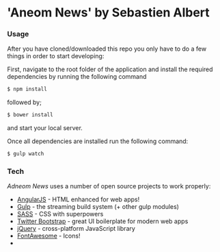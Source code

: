 # 'Aneom News' by Sebastien Albert

### Usage
After you have cloned/downloaded this repo you only have to do a few things in order to start developing:

First, navigate to the root folder of the application and install the required dependencies by running the following command

```sh
$ npm install
```
followed by;
```sh
$ bower install
```
and start your local server.

Once all dependencies are installed run the following command:
```sh
$ gulp watch
```

### Tech

*Adneom News* uses a number of open source projects to work properly:

* [AngularJS] - HTML enhanced for web apps!
* [Gulp] - the streaming build system (+ other gulp modules)
* [SASS] - CSS with superpowers
* [Twitter Bootstrap] - great UI boilerplate for modern web apps
* [jQuery] - cross-platform JavaScript library
* [FontAwesome] - Icons!
* 

   [node.js]: <http://nodejs.org>
   [Twitter Bootstrap]: <http://twitter.github.com/bootstrap/>
   [keymaster.js]: <https://github.com/madrobby/keymaster>
   [jQuery]: <http://jquery.com>
   [AngularJS]: <http://angularjs.org>
   [Gulp]: <http://gulpjs.com>
   [Sass]: <http://sass-lang.com/>
   [Fontawesome]: <http://fontawesome.io/>